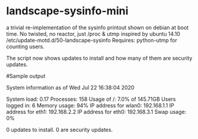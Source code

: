 landscape-sysinfo-mini
======================

a trivial re-implementation of the sysinfo printout shown on debian at boot time. No twisted, no reactor, just /proc &amp; utmp  inspired by ubuntu 14.10 /etc/update-motd.d/50-landscape-sysinfo Requires: python-utmp for counting users.

The script now shows updates to install and how many of them are security updates. 

#Sample output

  System information as of Wed Jul 22 16:38:04 2020

  System load:  0.17                 Processes:           158
  Usage of /:   7.0% of 145.71GB     Users logged in:     6
  Memory usage: 94%
                                     IP address for wlan0: 192.168.1.1
                                     IP address for eth1: 192.168.2.2
                                     IP address for eth0: 192.168.3.1
  Swap usage:   0%

0 updates to install.
0 are security updates.
